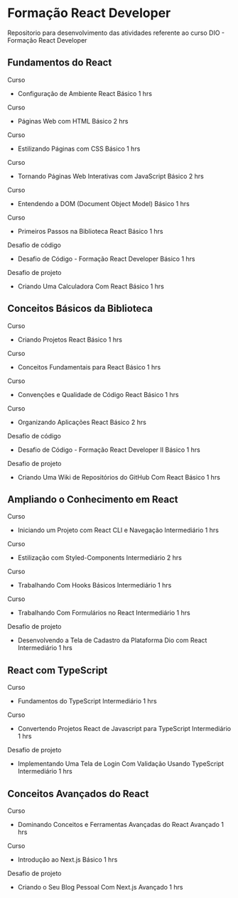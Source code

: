 # Formação React Developer
Repositorio para desenvolvimento das atividades referente ao curso DIO - Formação React Developer

## Fundamentos do React

Curso
- Configuração de Ambiente React
Básico
1 hrs

Curso
- Páginas Web com HTML
Básico
2 hrs

Curso
- Estilizando Páginas com CSS
Básico
1 hrs

Curso
- Tornando Páginas Web Interativas com JavaScript
Básico
2 hrs

Curso
- Entendendo a DOM (Document Object Model)
Básico
1 hrs

Curso
- Primeiros Passos na Biblioteca React
Básico
1 hrs

Desafio de código
- Desafio de Código - Formação React Developer
Básico
1 hrs

Desafio de projeto
- Criando Uma Calculadora Com React
Básico
1 hrs

## Conceitos Básicos da Biblioteca

Curso
- Criando Projetos React
Básico
1 hrs

Curso
- Conceitos Fundamentais para React
Básico
1 hrs

Curso
- Convenções e Qualidade de Código React
Básico
1 hrs

Curso
- Organizando Aplicações React
Básico
2 hrs

Desafio de código
- Desafio de Código - Formação React Developer II
Básico
1 hrs

Desafio de projeto
- Criando Uma Wiki de Repositórios do GitHub Com React
Básico
1 hrs

## Ampliando o Conhecimento em React

Curso
- Iniciando um Projeto com React CLI e Navegação
Intermediário
1 hrs

Curso
- Estilização com Styled-Components
Intermediário
2 hrs

Curso
- Trabalhando Com Hooks Básicos
Intermediário
1 hrs

Curso
- Trabalhando Com Formulários no React
Intermediário
1 hrs

Desafio de projeto
- Desenvolvendo a Tela de Cadastro da Plataforma Dio com React
Intermediário
1 hrs

## React com TypeScript

Curso
- Fundamentos do TypeScript
Intermediário
1 hrs

Curso
- Convertendo Projetos React de Javascript para TypeScript
Intermediário
1 hrs

Desafio de projeto
- Implementando Uma Tela de Login Com Validação Usando TypeScript
Intermediário
1 hrs

## Conceitos Avançados do React

Curso
- Dominando Conceitos e Ferramentas Avançadas do React
Avançado
1 hrs

Curso
- Introdução ao Next.js
Básico
1 hrs

Desafio de projeto
- Criando o Seu Blog Pessoal Com Next.js
Avançado
1 hrs
